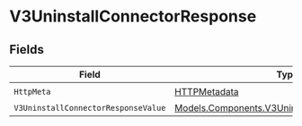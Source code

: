 # V3UninstallConnectorResponse


## Fields

| Field                                                                                                     | Type                                                                                                      | Required                                                                                                  | Description                                                                                               |
| --------------------------------------------------------------------------------------------------------- | --------------------------------------------------------------------------------------------------------- | --------------------------------------------------------------------------------------------------------- | --------------------------------------------------------------------------------------------------------- |
| `HttpMeta`                                                                                                | [HTTPMetadata](../../Models/Components/HTTPMetadata.md)                                                   | :heavy_check_mark:                                                                                        | N/A                                                                                                       |
| `V3UninstallConnectorResponseValue`                                                                       | [Models.Components.V3UninstallConnectorResponse](../../Models/Components/V3UninstallConnectorResponse.md) | :heavy_minus_sign:                                                                                        | Accepted                                                                                                  |